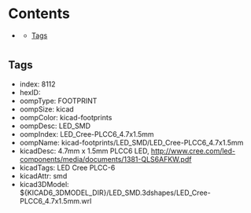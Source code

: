 



Contents
========

* [](#)
	* [Tags](#tags)

# 

## Tags

- index: 8112
- hexID: 
- oompType: FOOTPRINT
- oompSize: kicad
- oompColor: kicad-footprints
- oompDesc: LED_SMD
- oompIndex: LED_Cree-PLCC6_4.7x1.5mm
- oompName: kicad-footprints/LED_SMD/LED_Cree-PLCC6_4.7x1.5mm
- kicadDesc: 4.7mm x 1.5mm PLCC6 LED, http://www.cree.com/led-components/media/documents/1381-QLS6AFKW.pdf
- kicadTags: LED Cree PLCC-6
- kicadAttr: smd
- kicad3DModel: ${KICAD6_3DMODEL_DIR}/LED_SMD.3dshapes/LED_Cree-PLCC6_4.7x1.5mm.wrl
